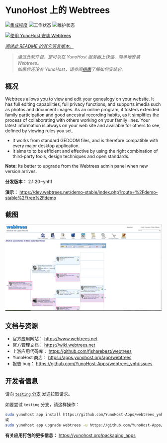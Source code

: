 <!--
注意：此 README 由 <https://github.com/YunoHost/apps/tree/master/tools/readme_generator> 自动生成
请勿手动编辑。
-->

# YunoHost 上的 Webtrees

[![集成程度](https://dash.yunohost.org/integration/webtrees.svg)](https://ci-apps.yunohost.org/ci/apps/webtrees/) ![工作状态](https://ci-apps.yunohost.org/ci/badges/webtrees.status.svg) ![维护状态](https://ci-apps.yunohost.org/ci/badges/webtrees.maintain.svg)

[![使用 YunoHost 安装 Webtrees](https://install-app.yunohost.org/install-with-yunohost.svg)](https://install-app.yunohost.org/?app=webtrees)

*[阅读此 README 的其它语言版本。](./ALL_README.md)*

> *通过此软件包，您可以在 YunoHost 服务器上快速、简单地安装 Webtrees。*  
> *如果您还没有 YunoHost，请参阅[指南](https://yunohost.org/install)了解如何安装它。*

## 概况

Webtrees allows you to view and edit your genealogy on your website. It has full editing capabilities, full privacy functions, and supports imedia such as photos and document images. As an online program, it fosters extended family participation and good ancestral recording habits, as it simplifies the process of collaborating with others working on your family lines. Your latest information is always on your web site and available for others to see, defined by viewing rules you set.

- It works from standard GEDCOM files, and is therefore compatible with every major desktop application.
- It aims to to be efficient and effective by using the right combination of third-party tools, design techniques and open standards.

**Note:** Its better to upgrade from the Webtrees admin panel when new version arrives.


**分发版本：** 2.1.20~ynh1

**演示：** <https://dev.webtrees.net/demo-stable/index.php?route=%2Fdemo-stable%2Ftree%2Fdemo>

## 截图

![Webtrees 的截图](./doc/screenshots/1200px-Webtrees.png)

## 文档与资源

- 官方应用网站： <https://www.webtrees.net>
- 官方管理文档： <https://wiki.webtrees.net>
- 上游应用代码库： <https://github.com/fisharebest/webtrees>
- YunoHost 商店： <https://apps.yunohost.org/app/webtrees>
- 报告 bug： <https://github.com/YunoHost-Apps/webtrees_ynh/issues>

## 开发者信息

请向 [`testing` 分支](https://github.com/YunoHost-Apps/webtrees_ynh/tree/testing) 发送拉取请求。

如要尝试 `testing` 分支，请这样操作：

```bash
sudo yunohost app install https://github.com/YunoHost-Apps/webtrees_ynh/tree/testing --debug
或
sudo yunohost app upgrade webtrees -u https://github.com/YunoHost-Apps/webtrees_ynh/tree/testing --debug
```

**有关应用打包的更多信息：** <https://yunohost.org/packaging_apps>
